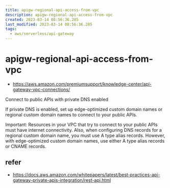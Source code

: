 ```yaml
---
title: apigw-regional-api-access-from-vpc
description: apigw-regional-api-access-from-vpc
created: 2023-03-14 08:56:36.285
last_modified: 2023-03-14 08:56:36.285
tags:
  - aws/serverless/api-gateway
---
```

# apigw-regional-api-access-from-vpc
- https://aws.amazon.com/premiumsupport/knowledge-center/api-gateway-vpc-connections/

Connect to public APIs with private DNS enabled

If private DNS is enabled, set up edge-optimized custom domain names or regional custom domain names to connect to your public APIs.

Important: Resources in your VPC that try to connect to your public APIs must have internet connectivity. Also, when configuring DNS records for a regional custom domain name, you must use A type alias records. However, with edge-optimized custom domain names, use either A type alias records or CNAME records.


## refer
- https://docs.aws.amazon.com/whitepapers/latest/best-practices-api-gateway-private-apis-integration/rest-api.html


